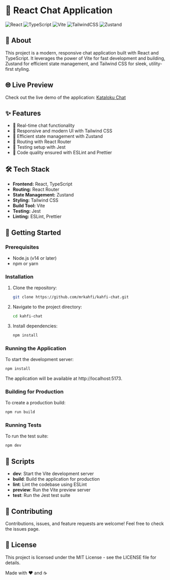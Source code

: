 # 🚀 React Chat Application

![React](https://img.shields.io/badge/React-20232A?style=for-the-badge&logo=react&logoColor=61DAFB)
![TypeScript](https://img.shields.io/badge/TypeScript-007ACC?style=for-the-badge&logo=typescript&logoColor=white)
![Vite](https://img.shields.io/badge/Vite-B73BFE?style=for-the-badge&logo=vite&logoColor=FFD62E)
![TailwindCSS](https://img.shields.io/badge/Tailwind_CSS-38B2AC?style=for-the-badge&logo=tailwind-css&logoColor=white)
![Zustand](https://img.shields.io/badge/Zustand-000000?style=for-the-badge&logo=zustand&logoColor=white)

## 📖 About

This project is a modern, responsive chat application built with React and TypeScript. It leverages the power of Vite for fast development and building, Zustand for efficient state management, and Tailwind CSS for sleek, utility-first styling.

## 🌐 Live Preview

Check out the live demo of the application: [Kataloku Chat](http://kataloku.web.app/)

## ✨ Features

- 💬 Real-time chat functionality
- 🎨 Responsive and modern UI with Tailwind CSS
- 🔄 Efficient state management with Zustand
- 🚦 Routing with React Router
- 🧪 Testing setup with Jest
- 📏 Code quality ensured with ESLint and Prettier

## 🛠️ Tech Stack

- **Frontend:** React, TypeScript
- **Routing:** React Router
- **State Management:** Zustand
- **Styling:** Tailwind CSS
- **Build Tool:** Vite
- **Testing:** Jest
- **Linting:** ESLint, Prettier

## 🚀 Getting Started

### Prerequisites

- Node.js (v14 or later)
- npm or yarn

### Installation

1. Clone the repository:

   ```bash
   git clone https://github.com/mrkahfi/kahfi-chat.git
   ```

2. Navigate to the project directory:

   ```bash
   cd kahfi-chat
   ```

3. Install dependencies:

   ```bash
   npm install
   ```

### Running the Application

To start the development server:

```bash
npm install
```

The application will be available at http://localhost:5173.

### Building for Production

To create a production build:

```bash
npm run build
```

### Running Tests

To run the test suite:

```bash
npm dev
```

## 📜 Scripts

- **dev**: Start the Vite development server
- **build**: Build the application for production
- **lint**: Lint the codebase using ESLint
- **preview**: Run the Vite preview server
- **test**: Run the Jest test suite

## 🤝 Contributing

Contributions, issues, and feature requests are welcome! Feel free to check the issues page.

## 📄 License

This project is licensed under the MIT License - see the LICENSE file for details.

Made with ❤️ and ☕
